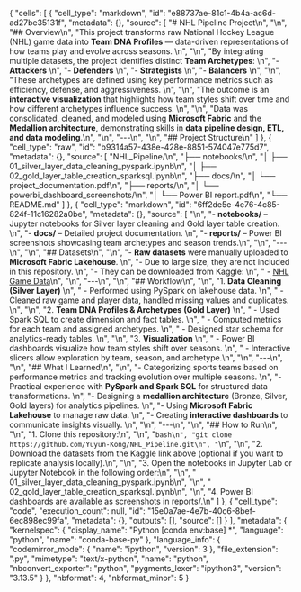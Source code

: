 {
 "cells": [
  {
   "cell_type": "markdown",
   "id": "e88737ae-81c1-4b4a-ac6d-ad27be35131f",
   "metadata": {},
   "source": [
    "# NHL Pipeline Project\n",
    "\n",
    "## Overview\n",
    "This project transforms raw National Hockey League (NHL) game data into **Team DNA Profiles** — data-driven representations of how teams play and evolve across seasons.  \n",
    "\n",
    "By integrating multiple datasets, the project identifies distinct **Team Archetypes**:  \n",
    "- **Attackers**  \n",
    "- **Defenders**  \n",
    "- **Strategists**  \n",
    "- **Balancers**  \n",
    "\n",
    "These archetypes are defined using key performance metrics such as efficiency, defense, and aggressiveness.  \n",
    "\n",
    "The outcome is an **interactive visualization** that highlights how team styles shift over time and how different archetypes influence success.  \n",
    "\n",
    "Data was consolidated, cleaned, and modeled using **Microsoft Fabric** and the **Medallion architecture**, demonstrating skills in **data pipeline design, ETL, and data modeling**.\n",
    "\n",
    "---\n",
    "\n",
    "## Project Structure\n"
   ]
  },
  {
   "cell_type": "raw",
   "id": "b9314a57-438e-428e-8851-574047e775d7",
   "metadata": {},
   "source": [
    "NHL_Pipeline/\n",
    "├── notebooks/\n",
    "│ ├── 01_silver_layer_data_cleaning_pyspark.ipynb\n",
    "│ ├── 02_gold_layer_table_creation_sparksql.ipynb\n",
    "├── docs/\n",
    "│ └── project_documentation.pdf\n",
    "├── reports/\n",
    "│ └── powerbi_dashboard_screenshots/\n",
    "│ └── Power BI report.pdf\n",
    "└── README.md"
   ]
  },
  {
   "cell_type": "markdown",
   "id": "6ff2de5e-4e76-4c85-824f-11c16282a0be",
   "metadata": {},
   "source": [
    "\n",
    "- **notebooks/** – Jupyter notebooks for Silver layer cleaning and Gold layer table creation.  \n",
    "- **docs/** – Detailed project documentation.  \n",
    "- **reports/** – Power BI screenshots showcasing team archetypes and season trends.\n",
    "\n",
    "---\n",
    "\n",
    "## Datasets\n",
    "\n",
    "- **Raw datasets** were manually uploaded to **Microsoft Fabric Lakehouse**.  \n",
    "- Due to large size, they are not included in this repository.  \n",
    "- They can be downloaded from Kaggle:  \n",
    "  - [NHL Game Data](https://www.kaggle.com/datasets/martinellis/nhl-game-data?select=table_relationships.JPG)\n",
    "\n",
    "---\n",
    "\n",
    "## Workflow\n",
    "\n",
    "1. **Data Cleaning (Silver Layer)**  \n",
    "   - Performed using PySpark on lakehouse data.  \n",
    "   - Cleaned raw game and player data, handled missing values and duplicates.  \n",
    "\n",
    "2. **Team DNA Profiles & Archetypes (Gold Layer)**  \n",
    "   - Used Spark SQL to create dimension and fact tables.  \n",
    "   - Computed metrics for each team and assigned archetypes.  \n",
    "   - Designed star schema for analytics-ready tables.  \n",
    "\n",
    "3. **Visualization**  \n",
    "   - Power BI dashboards visualize how team styles shift over seasons.  \n",
    "   - Interactive slicers allow exploration by team, season, and archetype.\n",
    "\n",
    "---\n",
    "\n",
    "## What I Learned\n",
    "\n",
    "- Categorizing sports teams based on performance metrics and tracking evolution over multiple seasons.  \n",
    "- Practical experience with **PySpark and Spark SQL** for structured data transformations.  \n",
    "- Designing a **medallion architecture** (Bronze, Silver, Gold layers) for analytics pipelines.  \n",
    "- Using **Microsoft Fabric Lakehouse** to manage raw data.  \n",
    "- Creating **interactive dashboards** to communicate insights visually.  \n",
    "\n",
    "---\n",
    "\n",
    "## How to Run\n",
    "\n",
    "1. Clone this repository:\n",
    "\n",
    "```bash\n",
    "git clone https://github.com/Yuyun-Kong/NHL_Pipeline.git\n",
    "```\n",
    "\n",
    "2.  Download the datasets from the Kaggle link above (optional if you want to replicate analysis locally).\n",
    "\n",
    "3.  Open the notebooks in Jupyter Lab or Jupyter Notebook in the following order:\n",
    "\n",
    "    01_silver_layer_data_cleaning_pyspark.ipynb\n",
    "\n",
    "    02_gold_layer_table_creation_sparksql.ipynb\n",
    "\n",
    "4.  Power BI dashboards are available as screenshots in reports/.\n"
   ]
  },
  {
   "cell_type": "code",
   "execution_count": null,
   "id": "15e0a7ae-4e7b-40c6-8bef-6ec898ec99fa",
   "metadata": {},
   "outputs": [],
   "source": []
  }
 ],
 "metadata": {
  "kernelspec": {
   "display_name": "Python [conda env:base] *",
   "language": "python",
   "name": "conda-base-py"
  },
  "language_info": {
   "codemirror_mode": {
    "name": "ipython",
    "version": 3
   },
   "file_extension": ".py",
   "mimetype": "text/x-python",
   "name": "python",
   "nbconvert_exporter": "python",
   "pygments_lexer": "ipython3",
   "version": "3.13.5"
  }
 },
 "nbformat": 4,
 "nbformat_minor": 5
}
